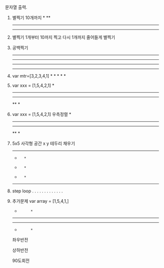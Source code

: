 문자열 출력.

01. 별찍기 10개까지
    *
    **
    ***
    ****

02. 별찍기 1개부터 10까지 찍고
    다시 1개까지 줄어들게 별찍기

03. 공백찍기
    * * * *
     * * *
    * * * *
     * * *
     
04. var mtr=[3,2,3,4,1]
       *
     *
       *
        *
    *
    
05. var xxx = [1,5,4,2,1]
    *
    *****
    ****
    **
    *
    
06. var xxx = [1,5,4,2,1]
    우측정렬
        *
    *****
     ****
       **
        *
        
07. 5x5 사각형 공간
    x y
    테두리 채우기
    * * * * *
    *       *
    *       *
    *       *
    * * * * *
    
08. step loop
    .
     .
      .
       .
      .
     .
    .
     .
      .
       .
      .
     .
    .
    
09. 추가문제
    var array = [1,5,4,1,]
    *          *
    *****  *****
    ****    ****
    *          *
    
    좌우반전
    
    상하반전
    
    90도회전

